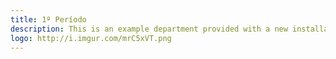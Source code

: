 ```yaml
---
title: 1º Período
description: This is an example department provided with a new installation of JKAN
logo: http://i.imgur.com/mrC5xVT.png
---
```

